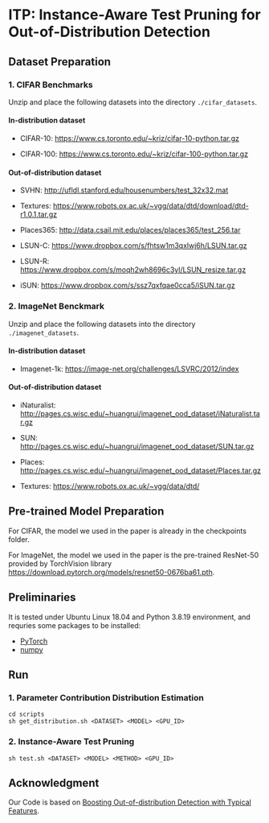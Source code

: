 # ITP: Instance-Aware Test Pruning for Out-of-Distribution Detection

## Dataset Preparation

### 1. CIFAR Benchmarks 

Unzip and place the following datasets into the directory  `./cifar_datasets`.

#### In-distribution dataset

- CIFAR-10:   https://www.cs.toronto.edu/~kriz/cifar-10-python.tar.gz

- CIFAR-100:   https://www.cs.toronto.edu/~kriz/cifar-100-python.tar.gz

#### Out-of-distribution dataset

- SVHN:   http://ufldl.stanford.edu/housenumbers/test_32x32.mat

- Textures:   https://www.robots.ox.ac.uk/~vgg/data/dtd/download/dtd-r1.0.1.tar.gz

- Places365:           http://data.csail.mit.edu/places/places365/test_256.tar

- LSUN-C:        https://www.dropbox.com/s/fhtsw1m3qxlwj6h/LSUN.tar.gz

- LSUN-R:      https://www.dropbox.com/s/moqh2wh8696c3yl/LSUN_resize.tar.gz

- iSUN:      https://www.dropbox.com/s/ssz7qxfqae0cca5/iSUN.tar.gz

### 2. ImageNet Benckmark 
Unzip and place the following datasets into the directory  `./imagenet_datasets`.

#### In-distribution dataset

- Imagenet-1k:   https://image-net.org/challenges/LSVRC/2012/index

#### Out-of-distribution dataset

- iNaturalist:   http://pages.cs.wisc.edu/~huangrui/imagenet_ood_dataset/iNaturalist.tar.gz

- SUN:           http://pages.cs.wisc.edu/~huangrui/imagenet_ood_dataset/SUN.tar.gz

- Places:        http://pages.cs.wisc.edu/~huangrui/imagenet_ood_dataset/Places.tar.gz

- Textures:      https://www.robots.ox.ac.uk/~vgg/data/dtd/



## Pre-trained Model Preparation

For CIFAR, the model we used in the paper is already in the checkpoints folder. 

For ImageNet, the model we used in the paper is the pre-trained ResNet-50 provided by TorchVision library https://download.pytorch.org/models/resnet50-0676ba61.pth.

## Preliminaries
It is tested under Ubuntu Linux 18.04 and Python 3.8.19 environment, and requries some packages to be installed:
* [PyTorch](https://pytorch.org/)
* [numpy](http://www.numpy.org/)

## Run

### 1. Parameter Contribution Distribution Estimation

```
cd scripts
sh get_distribution.sh <DATASET> <MODEL> <GPU_ID>
```

### 2. Instance-Aware Test Pruning

```
sh test.sh <DATASET> <MODEL> <METHOD> <GPU_ID>
```

## Acknowledgment
Our Code is based on [Boosting Out-of-distribution Detection with Typical Features](https://github.com/alibaba/easyrobust/tree/main/examples/ood_detection/BATS).
